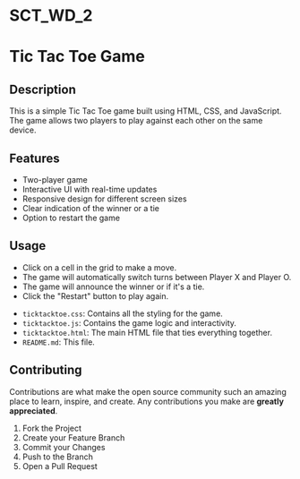 # SCT_WD_2

<!DOCTYPE html>
<html lang="en">
<head>
    <meta charset="UTF-8">
    <meta name="viewport" content="width=device-width, initial-scale=1.0">
    </head>
<body>
  <h1>Tic Tac Toe Game</h1>

  <h2>Description</h2>
    <p>This is a simple Tic Tac Toe game built using HTML, CSS, and JavaScript. The game allows two players to play against each other on the same device.</p>
   <h2>Features</h2>
    <ul>
        <li>Two-player game</li>
        <li>Interactive UI with real-time updates</li>
        <li>Responsive design for different screen sizes</li>
        <li>Clear indication of the winner or a tie</li>
        <li>Option to restart the game</li>
    </ul>

  <h2>Usage</h2>
    <ul>
        <li>Click on a cell in the grid to make a move.</li>
        <li>The game will automatically switch turns between Player X and Player O.</li>
        <li>The game will announce the winner or if it's a tie.</li>
        <li>Click the "Restart" button to play again.</li>
    </ul>

   <ul>
        <li><code>ticktacktoe.css</code>: Contains all the styling for the game.</li>
        <li><code>ticktacktoe.js</code>: Contains the game logic and interactivity.</li>
        <li><code>ticktacktoe.html</code>: The main HTML file that ties everything together.</li>
        <li><code>README.md</code>: This file.</li>
    </ul>

   <h2>Contributing</h2>
    <p>Contributions are what make the open source community such an amazing place to learn, inspire, and create. Any contributions you make are <strong>greatly appreciated</strong>.</p>
    <ol>
        <li>Fork the Project</li>
        <li>Create your Feature Branch </li>
        <li>Commit your Changes </li>
        <li>Push to the Branch </li>
        <li>Open a Pull Request</li>
    </ol>
</body>
</html>


